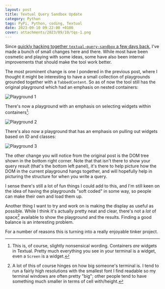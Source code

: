 ```yaml
---
layout: post
title: Textual Query Sandbox Update
category: Python
tags: PyPi, Python, coding, Textual
date: 2023-09-10 09:22:00 +0100
cover: attachments/2023/09/10/tqs-1.png
---
```


Since [quickly hacking together `textual-query-sandbox` a few days
back](/2023/09/01/textual-query-sandbox.html), I've made a bunch of small
changes here and there. While most have been cosmetic and playing with some
ideas, some have also been internal improvements that should make the tool
work better.

The most prominent change is one I pondered in the previous post, where I
thought it might be interesting to have a small collection of playgrounds
grounded together with a `TabbedContent`. So as of now the tool still has
the original playground which had an emphasis on nested containers:

![Playground 1](/attachments/2023/09/10/tqs-1.png#centre)

There's now a playground with an emphasis on selecting widgets within
containers[^1]:

![Playground 2](/attachments/2023/09/10/tqs-2.png#centre)

There's also now a playground that has an emphasis on pulling out widgets
based on ID and classes:

![Playground 3](/attachments/2023/09/10/tqs-3.png#centre)

The other change you will notice from the original post is the DOM tree
shown in the bottom right corner. Note that that isn't there to show your
query result (that's the bottom left panel), it's there to help picture how
the DOM in the current playground hangs together, and will hopefully help in
picturing the structure for when you write a query.

I sense there's still a lot of fun things I could add to this, and I'm still
keen on the idea of having the playgrounds "soft coded" in some way, so
people can make their own and load them up.

Another thing I want to try and work on is making the display as useful as
possible. While I think it's actually pretty neat and clear, there's not a
*lot* of space[^2] available to show the playground and the results. Finding
a good balance is an interesting problem.

For a number of reasons this is turning into a really enjoyable tinker
project.

[^1]: This is, of course, slightly nonsensical wording. Containers *are*
    widgets in Textual. Pretty much everything you see in your terminal is a
    widget, even a `Screen` is a widget.
[^2]: A lot of this of course hinges on how big someone's terminal is. I
    tend to run a fairly high resolutions with the smallest font I find
    readable so my terminal windows are often pretty "big"; other people
    tend to have something much smaller in terms of cell with/height.

[//]: # (2023-09-10-textual-query-sandbox-update.md ends here)
